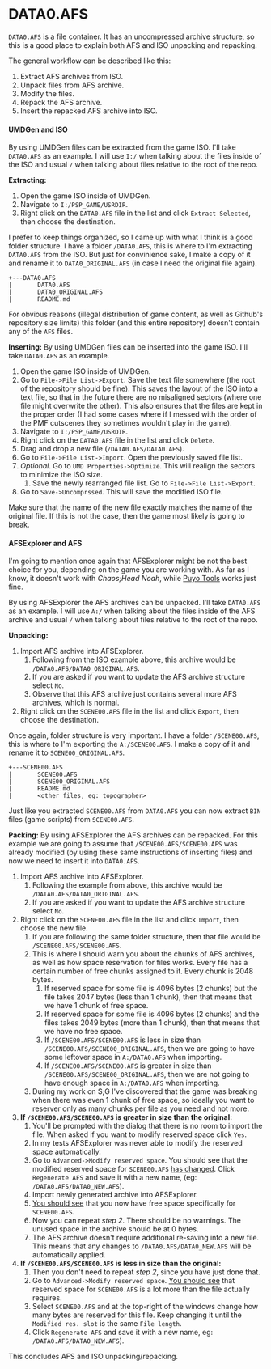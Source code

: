 # DATA0.AFS
`DATA0.AFS` is a file container. It has an uncompressed archive structure, so this is a good place to explain both AFS and ISO unpacking and repacking.

The general workflow can be described like this:
1. Extract AFS archives from ISO.
2. Unpack files from AFS archive.
3. Modify the files.
4. Repack the AFS archive.
5. Insert the repacked AFS archive into ISO.

#### UMDGen and ISO
By using UMDGen files can be extracted from the game ISO. I'll take `DATA0.AFS` as an example. I will use `I:/` when talking about the files inside of the ISO and usual `/` when talking about files relative to the root of the repo.

**Extracting:**
1. Open the game ISO inside of UMDGen.
2. Navigate to `I:/PSP_GAME/USRDIR`.
3. Right click on the `DATA0.AFS` file in the list and click `Extract Selected`, then choose the destination.

I prefer to keep things organized, so I came up with what I think is a good folder structure.
I have a folder `/DATA0.AFS`, this is where to I'm extracting `DATA0.AFS` from the ISO. But just for convinience sake, I make a copy of it and rename it to `DATA0_ORIGINAL.AFS` (in case I need the original file again).

```
+---DATA0.AFS
|       DATA0.AFS
|       DATA0_ORIGINAL.AFS
|       README.md
```

For obvious reasons (illegal distribution of game content, as well as Github's repository size limits) this folder (and this entire repository) doesn't contain any of the `AFS` files.

**Inserting:**
By using UMDGen files can be inserted into the game ISO. I'll take `DATA0.AFS` as an example.
1. Open the game ISO inside of UMDGen.
2. Go to `File->File List->Export`. Save the text file somewhere (the root of the repository should be fine).
This saves the layout of the ISO into a text file, so that in the future there are no misaligned sectors (where one file might overwrite the other). This also ensures that the files are kept in the proper order (I had some cases where if I messed with the order of the PMF cutscenes they sometimes wouldn't play in the game).
3. Navigate to `I:/PSP_GAME/USRDIR`.
4. Right click on the `DATA0.AFS` file in the list and click `Delete`.
5. Drag and drop a new file (`/DATA0.AFS/DATA0.AFS`).
6. Go to `File->File List->Import`. Open the previously saved file list.
7. *Optional*. Go to `UMD Properties->Optimize`. This will realign the sectors to minimize the ISO size.
   1. Save the newly rearranged file list. Go to `File->File List->Export`.
8. Go to `Save->Uncomprssed`. This will save the modified ISO file.

Make sure that the name of the new file exactly matches the name of the original file. If this is not the case, then the game most likely is going to break.

#### AFSExplorer and AFS
I'm going to mention once again that AFSExplorer might be not the best choice for you, depending on the game you are working with. As far as I know, it doesn't work with *Chaos;Head Noah*, while [Puyo Tools](https://github.com/nickworonekin/puyotools) works just fine.

By using AFSExplorer the AFS archives can be unpacked. I’ll take `DATA0.AFS` as an example. I will use `A:/` when talking about the files inside of the AFS archive and usual `/` when talking about files relative to the root of the repo.

**Unpacking:**
1. Import AFS archive into AFSExplorer.
   1. Following from the ISO example above, this archive would be `/DATA0.AFS/DATA0_ORIGINAL.AFS`.
   2. If you are asked if you want to update the AFS archive structure select `No`.
   3. Observe that this AFS archive just contains several more AFS archives, which is normal.
2. Right click on the `SCENE00.AFS` file in the list and click `Export`, then choose the destination.

Once again, folder structure is very important.
I have a folder `/SCENE00.AFS`, this is where to I'm exporting the `A:/SCENE00.AFS`. I make a copy of it and rename it to `SCENE00_ORIGINAL.AFS`.

```
+---SCENE00.AFS
|       SCENE00.AFS
|       SCENE00_ORIGINAL.AFS
|       README.md
|       <other files, eg: topographer>
```

Just like you extracted `SCENE00.AFS` from `DATA0.AFS` you can now extract `BIN` files (game scripts) from `SCENE00.AFS`.

**Packing:**
By using AFSExplorer the AFS archives can be repacked. For this example we are going to assume that `/SCENE00.AFS/SCENE00.AFS` was already modified (by using these same instructions of inserting files) and now we need to insert it into `DATA0.AFS`.

1. Import AFS archive into AFSExplorer.
   1. Following the example from above, this archive would be `/DATA0.AFS/DATA0_ORIGINAL.AFS`.
   2. If you are asked if you want to update the AFS archive structure select `No`.
2. Right click on the `SCENE00.AFS` file in the list and click `Import`, then choose the new file.
   1. If you are following the same folder structure, then that file would be `/SCENE00.AFS/SCENE00.AFS`.
   2. This is where I should warn you about the chunks of AFS archives, as well as how space reservation for files works. Every file has a certain number of free chunks assigned to it. Every chunk is 2048 bytes.
      1. If reserved space for some file is 4096 bytes (2 chunks) but the file takes 2047 bytes (less than 1 chunk), then that means that we have 1 chunk of free space.
      2. If reserved space for some file is 4096 bytes (2 chunks) and the files takes 2049 bytes (more than 1 chunk), then that means that we have no free space.
      3. If `/SCENE00.AFS/SCENE00.AFS` is less in size than `/SCENE00.AFS/SCENE00_ORIGINAL.AFS`, then we are going to have some leftover space in `A:/DATA0.AFS` when importing.
      4. If `/SCENE00.AFS/SCENE00.AFS` is greater in size than `/SCENE00.AFS/SCENE00_ORIGINAL.AFS`, then we are not going to have enough space in `A:/DATA0.AFS` when importing.
   3. During my work on S;G I've discovered that the game was breaking when there was even 1 chunk of free space, so ideally you want to reserver only as many chunks per file as you need and not more.
3. **If `/SCENE00.AFS/SCENE00.AFS` is greater in size than the original:**
   1. You'll be prompted with the dialog that there is no room to import the file. When asked if you want to modify reserved space click `Yes`.
   2. In my tests AFSExplorer was never able to modify the reserved space automatically.
   3. Go to `Advanced->Modify reserved space`. You should see that the modified reserved space for `SCENE00.AFS` [has changed](https://i.imgur.com/PUJ8RZu.png). Click `Regenerate AFS` and save it with a new name, (eg: `/DATA0.AFS/DATA0_NEW.AFS`).
   4. Import newly generated archive into AFSExplorer.
   5. [You should see](https://i.imgur.com/EewJVBW.png) that you now have free space specifically for `SCENE00.AFS`.
   6. Now you can repeat *step 2*. There should be no warnings. The unused space in the archive should be at 0 bytes.
   7. The AFS archive doesn't require additional re-saving into a new file. This means that any changes to `/DATA0.AFS/DATA0_NEW.AFS` will be automatically applied.
4. **If `/SCENE00.AFS/SCENE00.AFS` is less in size than the original:**
   1. Then you don't need to repeat *step 2*, since you have just done that.
   2. Go to `Advanced->Modify reserved space`. [You should see](https://i.imgur.com/jncOwlo.png) that reserved space for `SCENE00.AFS` is a lot more than the file actually requires.
   3. Select `SCENE00.AFS` and at the top-right of the windows change how many bytes are reserved for this file. Keep changing it until the `Modified res. slot` is the same `File length`.
   4. Click `Regenerate AFS` and save it with a new name, eg: `/DATA0.AFS/DATA0_NEW.AFS`).

This concludes AFS and ISO unpacking/repacking.

